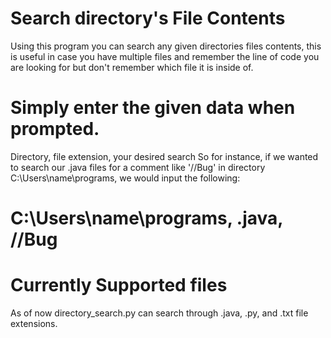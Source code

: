 # Search directory's File Contents
Using this program you can search any given directories files contents,
this is useful in case you have multiple files and remember the line of code you are looking for but don't remember which file it is inside of.
# Simply enter the given data when prompted.
Directory, file extension, your desired search
So for instance, if we wanted to search our .java files for a comment like '//Bug' in directory C:\Users\name\programs, we would input the following:
# C:\Users\name\programs, .java, //Bug
# Currently Supported files
As of now directory_search.py can search through .java, .py, and .txt file extensions.
